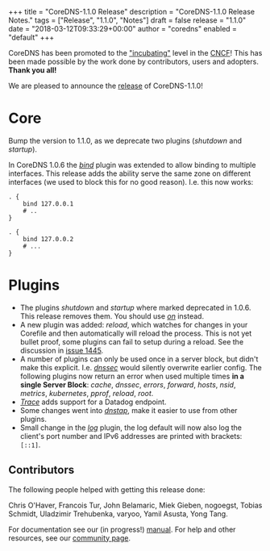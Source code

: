 +++
title = "CoreDNS-1.1.0 Release"
description = "CoreDNS-1.1.0 Release Notes."
tags = ["Release", "1.1.0", "Notes"]
draft = false
release = "1.1.0"
date = "2018-03-12T09:33:29+00:00"
author = "coredns"
enabled = "default"
+++

CoreDNS has been promoted to the ["incubating"](https://www.cncf.io/projects/graduation-criteria/)
level in the [CNCF](https://www.cncf.io/projects/)!
This has been made possible by the work done by contributors, users and adopters. **Thank you all!**

We are pleased to announce the [release](https://github.com/coredns/coredns/releases/tag/v1.1.0) of
CoreDNS-1.1.0!

# Core

Bump the version to 1.1.0, as we deprecate two plugins (*shutdown* and *startup*).

In CoreDNS 1.0.6 the [*bind*](/plugins/bind) plugin was extended to allow binding to multiple
interfaces. This release adds the ability serve the same zone on different interfaces (we used to
block this for no good reason). I.e. this now works:

```
. {
    bind 127.0.0.1
    # ..
}

. {
    bind 127.0.0.2
    # ...
}
```

# Plugins

* The plugins *shutdown* and *startup* where marked deprecated in 1.0.6. This release removes them. You should use [*on*](/explugins/on) instead.
* A new plugin was added: *reload*, which watches for changes in your Corefile and then automatically will reload the process. This is not yet bullet proof, some plugins can fail to setup during a reload. See the discussion in [issue 1445](https://github.com/coredns/coredns/issues/1455).
* A number of plugins can only be used once in a server block, but didn't make this explicit. I.e. [*dnssec*](/plugins/dnssec) would silently overwrite earlier config. The following plugins now return an error when used multiple times **in a single Server Block**:
*cache*,
*dnssec*,
*errors*,
*forward*,
*hosts*,
*nsid*,
*metrics*,
*kubernetes*,
*pprof*,
*reload*,
*root*.
* [*Trace*](/plugins/trace) adds support for a Datadog endpoint.
* Some changes went into [*dnstap*](/plugins/dnstap), make it easier to use from other plugins.
* Small change in the [*log*](/plugin/log) plugin, the log default will now also log the client's
  port number and IPv6 addresses are printed with brackets: `[::1]`.

## Contributors

The following people helped with getting this release done:

Chris O'Haver,
Francois Tur,
John Belamaric,
Miek Gieben,
nogoegst,
Tobias Schmidt,
Uladzimir Trehubenka,
varyoo,
Yamil Asusta,
Yong Tang.

For documentation see our (in progress!) [manual](/manual). For help and other resources, see our
[community page](https://coredns.io/community/).
